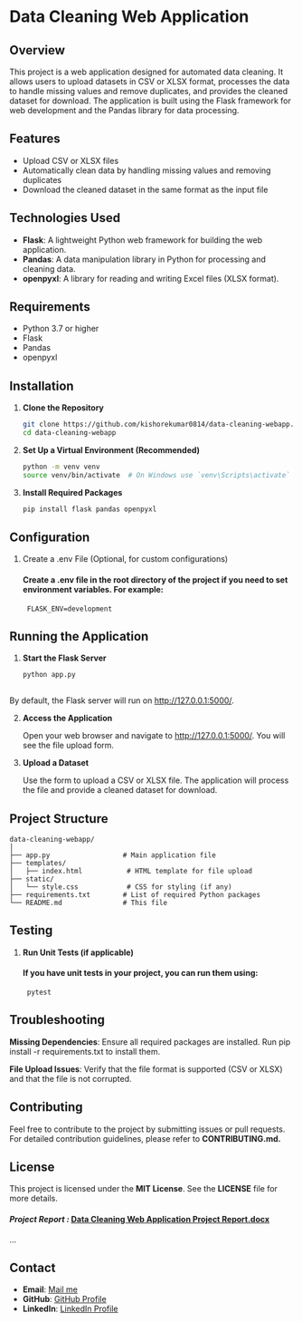 # Data Cleaning Web Application

## Overview

This project is a web application designed for automated data cleaning. It allows users to upload datasets in CSV or XLSX format, processes the data to handle missing values and remove duplicates, and provides the cleaned dataset for download. The application is built using the Flask framework for web development and the Pandas library for data processing.

## Features

- Upload CSV or XLSX files
- Automatically clean data by handling missing values and removing duplicates
- Download the cleaned dataset in the same format as the input file

## Technologies Used

- **Flask**: A lightweight Python web framework for building the web application.
- **Pandas**: A data manipulation library in Python for processing and cleaning data.
- **openpyxl**: A library for reading and writing Excel files (XLSX format).

## Requirements

- Python 3.7 or higher
- Flask
- Pandas
- openpyxl

## Installation

1. **Clone the Repository**

   ```bash
   git clone https://github.com/kishorekumar0814/data-cleaning-webapp.git
   cd data-cleaning-webapp
2. **Set Up a Virtual Environment (Recommended)**
    ```bash
   python -m venv venv
   source venv/bin/activate  # On Windows use `venv\Scripts\activate`
3. **Install Required Packages**
    ```bash
   pip install flask pandas openpyxl

## Configuration
1. Create a .env File (Optional, for custom configurations)

    #### Create a .env file in the root directory of the project if you need to set environment   variables. For example:
        FLASK_ENV=development

## Running the Application
1. **Start the Flask Server**
   ```bash
   python app.py
  
  By default, the Flask server will run on http://127.0.0.1:5000/.

2. **Access the Application**

      Open your web browser and navigate to http://127.0.0.1:5000/. You will see the file upload form.

3. **Upload a Dataset**

      Use the form to upload a CSV or XLSX file. The application will process the file and provide a cleaned dataset for download.

## Project Structure
    data-cleaning-webapp/
    │
    ├── app.py                  # Main application file
    ├── templates/
    │   ├── index.html           # HTML template for file upload
    ├── static/
    │   └── style.css            # CSS for styling (if any)
    ├── requirements.txt        # List of required Python packages
    └── README.md               # This file


## Testing
1. **Run Unit Tests (if applicable)**

   #### If you have unit tests in your project, you can run them using:
        pytest

## Troubleshooting
  **Missing Dependencies**: Ensure all required packages are installed. Run pip install -r       requirements.txt to install them.

  **File Upload Issues**: Verify that the file format is supported (CSV or XLSX) and that the file is not corrupted.

## Contributing
  Feel free to contribute to the project by submitting issues or pull requests. For detailed contribution guidelines, please refer to **CONTRIBUTING.md.**

## License
  This project is licensed under the **MIT License**. See the **LICENSE** file for more details.

#### _Project Report :_ [Data Cleaning Web Application Project Report.docx](https://github.com/user-attachments/files/16382152/Data.Cleaning.Web.Application.Project.Report.docx)


...

## Contact

- **Email**: [Mail me](mailto:kishorekumar1409@gmail.com)
- **GitHub**: [GitHub Profile](https://github.com/kishorekumar0814/)
- **LinkedIn**: [LinkedIn Profile](https://www.linkedin.com/in/kishorekumar1409/)
